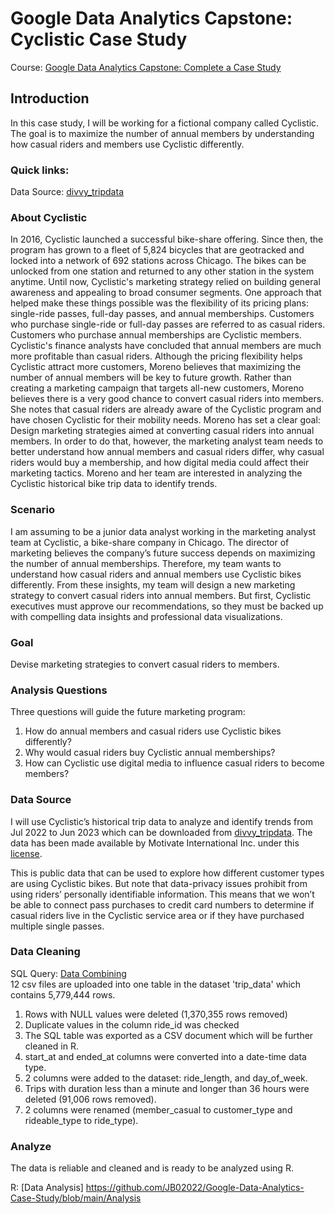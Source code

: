 # Google Data Analytics Capstone: Cyclistic Case Study
Course: [Google Data Analytics Capstone: Complete a Case Study](https://www.coursera.org/learn/google-data-analytics-capstone)
## Introduction
In this case study, I will be working for a fictional company called Cyclistic. The goal is to maximize the number of annual members by understanding how casual riders and members use Cyclistic differently.
### Quick links:
Data Source: [divvy_tripdata](https://divvy-tripdata.s3.amazonaws.com/index.html) 

### About Cyclistic
In 2016, Cyclistic launched a successful bike-share offering. Since then, the program has grown to a fleet of 5,824 bicycles that are geotracked and locked into a network of 692 stations across Chicago. The bikes can be unlocked from one station and returned to any other station in the system anytime.
Until now, Cyclistic's marketing strategy relied on building general awareness and appealing to broad consumer segments. One approach that helped make these things possible was the flexibility of its pricing plans: single-ride passes, full-day passes, and annual memberships. 
Customers who purchase single-ride or full-day passes are referred to as casual riders. Customers who purchase annual memberships are Cyclistic members. Cyclistic's finance analysts have concluded that annual members are much more profitable than casual riders. 
Although the pricing flexibility helps Cyclistic attract more customers, Moreno believes that maximizing the number of annual members will be key to future growth. Rather than creating a marketing campaign that targets all-new customers, Moreno believes there is a very good chance to convert casual riders into members. 
She notes that casual riders are already aware of the Cyclistic program and have chosen Cyclistic for their mobility needs. Moreno has set a clear goal: Design marketing strategies aimed at converting casual riders into annual members. 
In order to do that, however, the marketing analyst team needs to better understand how annual members and casual riders differ, why casual riders would buy a membership, and how digital media could affect their marketing tactics. Moreno and her team are interested in analyzing the Cyclistic historical bike trip data to identify trends.

### Scenario
I am assuming to be a junior data analyst working in the marketing analyst team at Cyclistic, a bike-share company in Chicago. The director of marketing believes the company’s future success depends on maximizing the number of annual memberships. Therefore, my team wants to understand how casual riders and annual members use Cyclistic bikes differently. From these insights, my team will design a new marketing strategy to convert casual riders into annual members. But first, Cyclistic executives must approve our recommendations, so they must be backed up with compelling data insights and professional data visualizations.

### Goal
Devise marketing strategies to convert casual riders to members.

### Analysis Questions
Three questions will guide the future marketing program:  
1. How do annual members and casual riders use Cyclistic bikes differently?  
2. Why would casual riders buy Cyclistic annual memberships?  
3. How can Cyclistic use digital media to influence casual riders to become members?

### Data Source
I will use Cyclistic’s historical trip data to analyze and identify trends from Jul 2022 to Jun 2023 which can be downloaded from [divvy_tripdata](https://divvy-tripdata.s3.amazonaws.com/index.html). The data has been made available by Motivate International Inc. under this [license](https://www.divvybikes.com/data-license-agreement).  
  
This is public data that can be used to explore how different customer types are using Cyclistic bikes. But note that data-privacy issues prohibit from using riders’ personally identifiable information. This means that we won’t be able to connect pass purchases to credit card numbers to determine if casual riders live in the Cyclistic service area or if they have purchased multiple single passes.

### Data Cleaning
SQL Query: [Data Combining](https://github.com/JB02022/Google-Data-Analytics-Case-Study/blob/main/Data%20Cleaning)  
12 csv files are uploaded into one table in the dataset 'trip_data' which contains 5,779,444 rows. 

1. Rows with NULL values were deleted (1,370,355 rows removed)
2. Duplicate values in the column ride_id was checked
3. The SQL table was exported as a CSV document which will be further cleaned in R.
4. start_at and ended_at columns were converted into a date-time data type.
5. 2 columns were added to the dataset: ride_length, and day_of_week.
6. Trips with duration less than a minute and longer than 36 hours were deleted (91,006 rows removed).
7. 2 columns were renamed (member_casual to customer_type and rideable_type to ride_type).

### Analyze
The data is reliable and cleaned and is ready to be analyzed using R.

R: [Data Analysis] https://github.com/JB02022/Google-Data-Analytics-Case-Study/blob/main/Analysis








